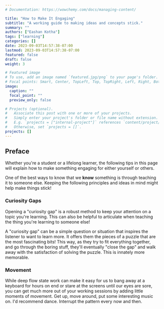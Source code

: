 ```yaml
---
# Documentation: https://wowchemy.com/docs/managing-content/

title: "How to Make It Engaging"
subtitle: "A working guide to making ideas and concepts stick."
summary: ""
authors: ["Eashan Kotha"]
tags: ["learning"]
categories: []
date: 2023-09-03T14:57:38-07:00
lastmod: 2023-09-03T14:57:38-07:00
featured: false
draft: false
weight: 3

# Featured image
# To use, add an image named `featured.jpg/png` to your page's folder.
# Focal points: Smart, Center, TopLeft, Top, TopRight, Left, Right, BottomLeft, Bottom, BottomRight.
image:
  caption: ""
  focal_point: ""
  preview_only: false

# Projects (optional).
#   Associate this post with one or more of your projects.
#   Simply enter your project's folder or file name without extension.
#   E.g. `projects = ["internal-project"]` references `content/project/deep-learning/index.md`.
#   Otherwise, set `projects = []`.
projects: []
---
```

## Preface
Whether you're a student or a lifelong learner, the following tips in this page will explain how to make something engaging for either yourself or others. 

One of the best ways to know that we **know** something is through teaching it to someone else. Keeping the following principles and ideas in mind might help make things stick! 


### Curiosity Gaps
Opening a "curiosity gap" is a robust method to keep your attention on a topic you're learning. This can also be helpful to articulate when teaching the thing you're learning to someone else!

A "curiosity gap" can be a simple question or situation that inspires the listener to want to learn more. It offers them the pieces of a puzzle that are the most fascinating bits! This way, as they try to fit everything together, and go through the boring stuff, they'll eventually "close the gap" and walk away with the satisfaction of solving the puzzle. This is innately more memorable. 

### Movement 
While deep flow state work can make it easy for us to bang away at a keyboard for hours on end or stare at the screens until our eyes are sore, you can get much more out of your working sessions by adding little moments of movement. Get up, move around, put some interesting music on. I'd recommend dance. Interrupt the pattern every now and then.

